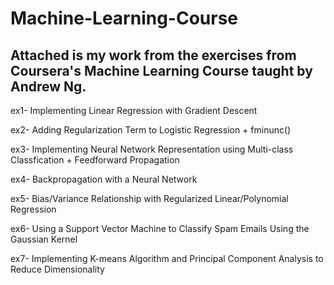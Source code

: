 # Machine-Learning-Course
Attached is my work from the exercises from Coursera's Machine Learning Course taught by Andrew Ng. 
--------------------------------------------------------------------------------------------------


  ex1- Implementing Linear Regression with Gradient Descent

  ex2- Adding Regularization Term to Logistic Regression + fminunc()

  ex3- Implementing Neural Network Representation using Multi-class Classfication + Feedforward Propagation 
  
  ex4- Backpropagation with a Neural Network
  
  ex5- Bias/Variance Relationship with Regularized Linear/Polynomial Regression

ex6- Using a Support Vector Machine to Classify Spam Emails Using the Gaussian Kernel

ex7- Implementing K-means Algorithm and Principal Component Analysis to Reduce Dimensionality
